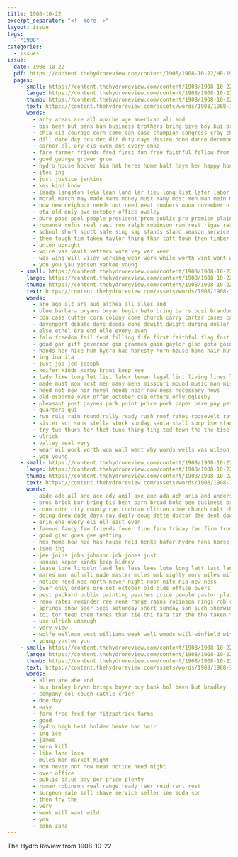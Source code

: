 ```yaml
---
title: 1908-10-22
excerpt_separator: "<!--more-->"
layout: issue
tags:
  - "1908"
categories:
  - issues
issue:
  date: 1908-10-22
  pdf: https://content.thehydroreview.com/content/1908/1908-10-22/HR-1908-10-22.pdf
  pages:
    - small: https://content.thehydroreview.com/content/1908/1908-10-22/small/HR-1908-10-22-01.jpg
      large: https://content.thehydroreview.com/content/1908/1908-10-22/large/HR-1908-10-22-01.jpg
      thumb: https://content.thehydroreview.com/content/1908/1908-10-22/thumbnails/HR-1908-10-22-01.jpg
      text: https://content.thehydroreview.com/assets/words/1908/1908-10-22/HR-1908-10-22-01.txt
      words:
        - arty areas are all apache age american ali and
        - bis been but bank ban business brothers bring bive boy bui brooms brand band big body broad bel bei banner billy broom bowers burg both best bill blind back
        - chia cid courage corn come can case champion congress cray change cashier cotton combs class care coup citizen che collins cream creed comes company cheap
        - dill date day dos dec dir duty days desire done dance december dane
        - earner ell ery eis even ent every enke
        - fire farmer friends fred first fun free faithful fellow from far friendly for freer furth fields found fee
        - good george grower grow
        - hydro house hoover him hak heres home halt haye her happy honse hone hardware hed has hour henry hin haskell hard how henke
        - ites ing
        - just justice jenkins
        - kes kind know
        - lands langston lela lean land lar lieu long list later labor lincoln like large law lie loan lacks little line
        - moral march may made mans money must many most men man mein myers missouri matter miller mean more
        - now new neighbor needs not need neat numbers noon november nice nations
        - ota old only ove october office owsley
        - pure pope pool people president prom public pro promise plain part piece papas patrick policy
        - romance rufus real rast run ralph robinson ram rest rigas ready rains ren
        - school short scott safe sing sap stands stand season service see say selling soley senator scarce sell sin sour such street shale suit six state still shall sucha steel session sale
        - them tough tim taken taylor thing than taft town then timber the times take tice tam trick thane tell toward
        - union upright
        - voice vas vault vetters vote vey ver veer
        - was wing will wiley working wear work while worth wint want warne warm ward wane with well wage wish wheat
        - yon you yau yensen yankee young
    - small: https://content.thehydroreview.com/content/1908/1908-10-22/small/HR-1908-10-22-02.jpg
      large: https://content.thehydroreview.com/content/1908/1908-10-22/large/HR-1908-10-22-02.jpg
      thumb: https://content.thehydroreview.com/content/1908/1908-10-22/thumbnails/HR-1908-10-22-02.jpg
      text: https://content.thehydroreview.com/assets/words/1908/1908-10-22/HR-1908-10-22-02.txt
      words:
        - are ago alt ara aud althea all alles and
        - blue barbara bryans bryan begin beto bring barrs busi brandon beach better brother body belle beaumont bet boys beebe back benedict balance bank buy big books business bound bottle but bee been both best buyers
        - con case cutter corn colony come church carry carter cases can charlie christian cotton cobb company cant caley cox cattle custer coleman crawford county creek caddo close carver camp col
        - davenport debate dave deeds done dewitt dwight during dollar daughter days dene die delay depot demo dav double dike day din
        - else ethel era end elle every even
        - falo freedom fail fent filling fife first faithful flag fost fay found frank fish fire for fall friends fine fair from friday few far foot farm famous
        - good gar gift governor gin grammes gain gaylor glad goto going gist green geary grade getting gest
        - hands her hice hum hydro had honesty horn house home hair hut half has hand hope harvy heen helt hard halt hood hinton hae haskell helen
        - ing ina ita
        - just job jed joseph
        - keifer kinds kerby kraut keep kee
        - lady like long let list labor leman legal lint living lines lan little ler left later lately large lydia lees line less lent lay last
        - made must mon most men many mens missouri mound music man miss mark mendo miller merry mut more market morning much myers mach members mills mcquown
        - need not new nor novel needs near now ness necessary news
        - old osborne over offer october ose orders only oglesby
        - pleasant post paynes pack point price pork paper pare pay pet para part pale president press place pure pair per plan proper packard public purchase patron
        - quarters qui
        - run rule rain round rally ready rush roof rates roosevelt rate rest robert room record ron
        - sister sur sons stella stock sunday santa shall surprise stand stuff space sun south smith sing seas such send she soon sale sauer son street states school strong see studebaker sans sox shoe steel study sick saturday seen strength said short sok standard say starts
        - try tue thurs tor thet tune thing ting ted town tha the tise ton them times take turn taken tag than
        - ulrick
        - valley veal very
        - wear wil work worth won wall went why words wells was wilson want wyatt well with walter way will weeks writer week weak welcome weather winners wages word
        - you young
    - small: https://content.thehydroreview.com/content/1908/1908-10-22/small/HR-1908-10-22-03.jpg
      large: https://content.thehydroreview.com/content/1908/1908-10-22/large/HR-1908-10-22-03.jpg
      thumb: https://content.thehydroreview.com/content/1908/1908-10-22/thumbnails/HR-1908-10-22-03.jpg
      text: https://content.thehydroreview.com/assets/words/1908/1908-10-22/HR-1908-10-22-03.txt
      words:
        - aide ade all ane ace ady anil axe aue ada ach aria and anderson are apt ast ago alter
        - bros brick bur bring bis beat barn bread bold bee business break but berk bottle bake black bees blaine bradley big burgess butte bryan best bay broad books board back been bea bone binge
        - conn corn city county can cochran clinton come church colt cheap colorado churches cases cor came chris coffey cate cake cash
        - doing drew dade days day daily doug dette doctor dae dent down dinner drop
        - erin ene every eli ell east even
        - famous fancy few friends fever fine farm friday far firm from fuel for first ford
        - good glad goes gee getting
        - hes home how hee has house held henke hafer hydro hens horse him hunting handle her half hale helt haul hora handly hector hardware heal
        - ison ing
        - jee joins john johnson job jones just
        - kansas kaper kinds keep kidney
        - lease lone lincoln lead les less lees lute long lett last lant line little lio lass lee law low large
        - mares man mulhall made master mules mak mighty more miles miller monday missouri matter market many morning
        - notice need nee north never night noon nite nia new ness
        - over only orders ore oot october old olds office overs
        - pest packard public painting peaches price people pastor plain pay pai pure patter pack poland piece per part platt pec paper pee pile place pair
        - reno rates reminder ree rene range rains robinson rings rob rule regular ready
        - springs show seer sees saturday short sunday son such sherwin sunshine stant saini sea school store saw standard spring sims season see sly sein smith sic seig sells sales sell street still smile south sights stockton sia sewing state sale stock
        - toi tor teed them tones than tie thi tara tar the tho taken top theron tes tora times tint trom thurs thea tian trip try thralls towns trees town thomas thing tock
        - use ulrich umbaugh
        - very view
        - wolfe wellman west williams week well woods will winfield with weather winn winter winters wolf wheat wile western weatherford want way wrede was went work weeks wear walt
        - young yester you
    - small: https://content.thehydroreview.com/content/1908/1908-10-22/small/HR-1908-10-22-04.jpg
      large: https://content.thehydroreview.com/content/1908/1908-10-22/large/HR-1908-10-22-04.jpg
      thumb: https://content.thehydroreview.com/content/1908/1908-10-22/thumbnails/HR-1908-10-22-04.jpg
      text: https://content.thehydroreview.com/assets/words/1908/1908-10-22/HR-1908-10-22-04.txt
      words:
        - allen are abe and
        - bus braley bryan brings buyer buy bank bol been but bradley
        - company col cough cattle crier
        - doe day
        - easy
        - farm free fred for fitzpatrick farms
        - good
        - hydro high hest holder henke had hair
        - ing ice
        - james
        - kern kill
        - like land laxa
        - mules man market might
        - non never not now neat notice need night
        - over office
        - public palus pay per price plenty
        - roman robinson real range ready reer reid rent rest
        - surgeon sale sell shave service seller see soda son
        - then try the
        - very
        - week will want wild
        - you
        - zahn zaha
---
```


The Hydro Review from 1908-10-22

<!--more-->

